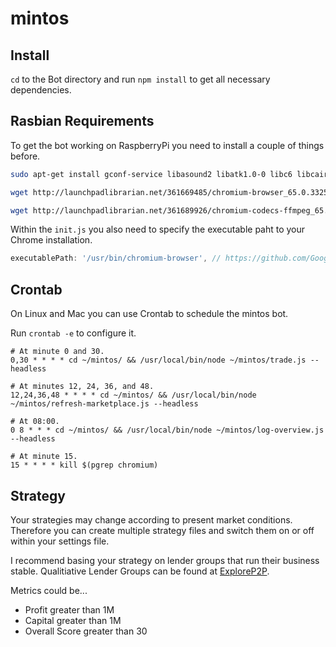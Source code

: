 # mintos

## Install

`cd` to the Bot directory and run `npm install` to get all necessary dependencies.



## Rasbian Requirements
To get the bot working on RaspberryPi you need to install a couple of things before.

```sh
sudo apt-get install gconf-service libasound2 libatk1.0-0 libc6 libcairo2 libcups2 libdbus-1-3 libexpat1 libfontconfig1 libgcc1 libgconf-2-4 libgdk-pixbuf2.0-0 libglib2.0-0 libgtk-3-0 libnspr4 libpango-1.0-0 libpangocairo-1.0-0 libstdc++6 libx11-6 libx11-xcb1 libxcb1 libxcomposite1 libxcursor1 libxdamage1 libxext6 libxfixes3 libxi6 libxrandr2 libxrender1 libxss1 libxtst6 ca-certificates fonts-liberation libappindicator1 libnss3 lsb-release xdg-utils wget
```

```sh
wget http://launchpadlibrarian.net/361669485/chromium-browser_65.0.3325.181-0ubuntu0.14.04.1_armhf.deb; sudo dpkg -i chromium-browser_65.0.3325.181-0ubuntu0.14.04.1_armhf.deb
```

```sh
wget http://launchpadlibrarian.net/361689926/chromium-codecs-ffmpeg_65.0.3325.181-0ubuntu0.16.04.1_armhf.deb; sudo dpkg -i chromium-codecs-ffmpeg_65.0.3325.181-0ubuntu0.16.04.1_armhf.deb
```

Within the `init.js` you also need to specify the executable paht to your Chrome installation.

```js
executablePath: '/usr/bin/chromium-browser', // https://github.com/GoogleChrome/puppeteer/issues/550#issuecomment-339138670
```


## Crontab
On Linux and Mac you can use Crontab to schedule the mintos bot. 
 
Run `crontab -e` to configure it.

```
# At minute 0 and 30.
0,30 * * * * cd ~/mintos/ && /usr/local/bin/node ~/mintos/trade.js --headless

# At minutes 12, 24, 36, and 48.
12,24,36,48 * * * * cd ~/mintos/ && /usr/local/bin/node ~/mintos/refresh-marketplace.js --headless

# At 08:00.
0 8 * * * cd ~/mintos/ && /usr/local/bin/node ~/mintos/log-overview.js --headless

# At minute 15.
15 * * * * kill $(pgrep chromium)
```


## Strategy

Your strategies may change according to present market conditions. Therefore you can create multiple strategy files and switch them on or off within your settings file.

I recommend basing your strategy on lender groups that run their business stable. Qualitiative Lender Groups can be found at [ExploreP2P](https://explorep2p.com/mintos-lender-ratings/).

Metrics could be...
- Profit greater than 1M 
- Capital greater than 1M 
- Overall Score greater than 30 
